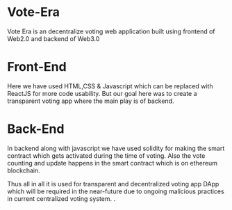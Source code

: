 # Vote-Era
Vote Era is an decentralize voting web application built using frontend of Web2.0 and backend of Web3.0

# Front-End 
Here we have used HTML,CSS & Javascript which can be replaced with ReactJS for more code usability. But our goal here was to create a transparent voting app where the main play is of backend.

# Back-End
In backend along with javascript we have used solidity for making the smart contract which gets activated during the time of voting. Also the vote counting and update happens in the smart contract which is on ethereum blockchain.

Thus all in all it is used for transparent and decentralized voting app DApp which will be required in the near-future due to ongoing malicious practices in current centralized voting system.
.
